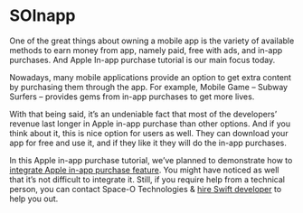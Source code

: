 # SOInapp

One of the great things about owning a mobile app is the variety of available methods to earn money from app, namely paid, free with ads, and in-app purchases. And Apple In-app purchase tutorial is our main focus today.

Nowadays, many mobile applications provide an option to get extra content by purchasing them through the app. For example, Mobile Game – Subway Surfers – provides gems from in-app purchases to get more lives.

With that being said, it’s an undeniable fact that most of the developers’ revenue last longer in Apple in-app purchase than other options.
And if you think about it, this is nice option for users as well. They can download your app for free and use it, and if they like it they will do the in-app purchases.

In this Apple in-app purchase tutorial, we’ve planned to demonstrate how to [integrate Apple in-app purchase feature](https://www.spaceotechnologies.com/apple-in-app-purchase-tutorial/).
You might have noticed as well that it’s not difficult to integrate it. Still, if you require help from a technical person, you can contact Space-O Technologies & [hire Swift developer](https://www.spaceotechnologies.com/hire-swift-developer/) to help you out.
